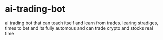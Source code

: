 # ai-trading-bot
ai trading bot that can teach itself and learn from trades. learing stradiges, times to bet and its fully automous and can trade crypto and stocks real time
